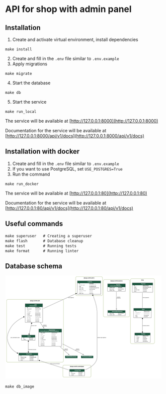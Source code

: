 # API for shop with admin panel
## Installation
1. Create and activate virtual environment, install dependencies
```
make install
```
2. Create and fill in the `.env` file similar to `.env.example`
3. Apply migrations
```
make migrate
```
4. Start the database
```
make db
```
5. Start the service
```
make run_local
```
The service will be available at [http://127.0.0.1:8000](http://127.0.0.1:8000)

Documentation for the service will be available at [http://127.0.0.1:8000/api/v1/docs](http://127.0.0.1:8000/api/v1/docs)

## Installation with docker
1. Create and fill in the `.env` file similar to `.env.example`
2. If you want to use PostgreSQL, set `USE_POSTGRES=True`
3. Run the command
```
make run_docker
```
The service will be available at [http://127.0.0.1:80](http://127.0.0.1:80)

Documentation for the service will be available at [http://127.0.0.1:80/api/v1/docs](http://127.0.0.1:80/api/v1/docs)

## Useful commands
```
make superuser   # Creating a superuser
make flash       # Database cleanup
make test        # Running tests
make format      # Running linter
```
## Database schema
![Schema](./imgs/models.png)
```
make db_image
```
